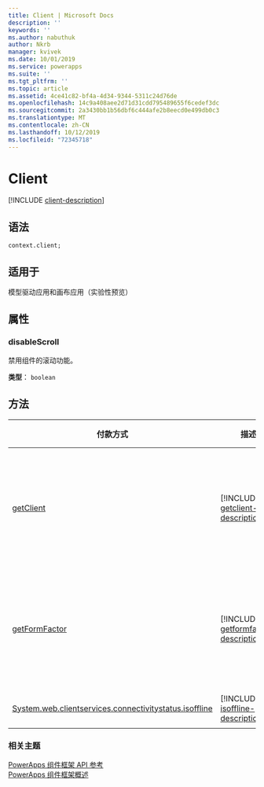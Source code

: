 ```yaml
---
title: Client | Microsoft Docs
description: ''
keywords: ''
ms.author: nabuthuk
author: Nkrb
manager: kvivek
ms.date: 10/01/2019
ms.service: powerapps
ms.suite: ''
ms.tgt_pltfrm: ''
ms.topic: article
ms.assetid: 4ce41c82-bf4a-4d34-9344-5311c24d76de
ms.openlocfilehash: 14c9a408aee2d71d31cdd795489655f6cedef3dc
ms.sourcegitcommit: 2a3430bb1b56dbf6c444afe2b8eecd0e499db0c3
ms.translationtype: MT
ms.contentlocale: zh-CN
ms.lasthandoff: 10/12/2019
ms.locfileid: "72345718"
---
```

# <a name="client"></a>Client

[!INCLUDE [client-description](includes/client-description.md)]

## <a name="syntax"></a>语法

`context.client;`

## <a name="available-for"></a>适用于 

模型驱动应用和画布应用（实验性预览）

## <a name="properties"></a>属性

### <a name="disablescroll"></a>disableScroll

禁用组件的滚动功能。

**类型**： `boolean`

## <a name="methods"></a>方法

|付款方式 | 描述 |适用于|
| ------------- |-------------|------|
|[getClient](client/getclient.md)|[!INCLUDE [getclient-description](client/includes/getclient-description.md)]|模型驱动应用和画布应用（实验性预览）|
|[getFormFactor](client/getformfactor.md)|[!INCLUDE [getformfactor-description](client/includes/getformfactor-description.md)]|模型驱动应用和画布应用（实验性预览）|
|[System.web.clientservices.connectivitystatus.isoffline](client/isoffline.md)|[!INCLUDE [isoffline-description](client/includes/isoffline-description.md)]|模型驱动应用|

### <a name="related-topics"></a>相关主题

[PowerApps 组件框架 API 参考](../reference/index.md)<br/>
[PowerApps 组件框架概述](../overview.md)